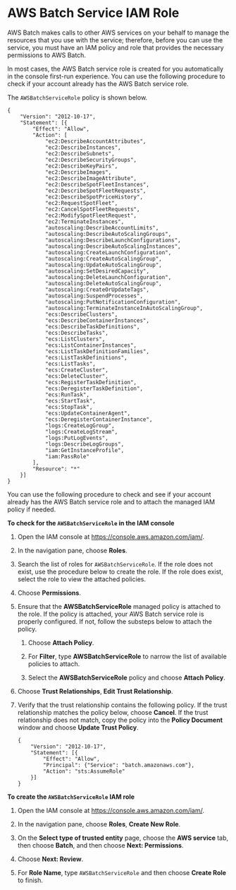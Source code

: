 # AWS Batch Service IAM Role<a name="service_IAM_role"></a>

AWS Batch makes calls to other AWS services on your behalf to manage the resources that you use with the service; therefore, before you can use the service, you must have an IAM policy and role that provides the necessary permissions to AWS Batch\.

In most cases, the AWS Batch service role is created for you automatically in the console first\-run experience\. You can use the following procedure to check if your account already has the AWS Batch service role\.

The `AWSBatchServiceRole` policy is shown below\.

```
{
    "Version": "2012-10-17",
    "Statement": [{
        "Effect": "Allow",
        "Action": [
            "ec2:DescribeAccountAttributes",
            "ec2:DescribeInstances",
            "ec2:DescribeSubnets",
            "ec2:DescribeSecurityGroups",
            "ec2:DescribeKeyPairs",
            "ec2:DescribeImages",
            "ec2:DescribeImageAttribute",
            "ec2:DescribeSpotFleetInstances",
            "ec2:DescribeSpotFleetRequests",
            "ec2:DescribeSpotPriceHistory",
            "ec2:RequestSpotFleet",
            "ec2:CancelSpotFleetRequests",
            "ec2:ModifySpotFleetRequest",
            "ec2:TerminateInstances",
            "autoscaling:DescribeAccountLimits",
            "autoscaling:DescribeAutoScalingGroups",
            "autoscaling:DescribeLaunchConfigurations",
            "autoscaling:DescribeAutoScalingInstances",
            "autoscaling:CreateLaunchConfiguration",
            "autoscaling:CreateAutoScalingGroup",
            "autoscaling:UpdateAutoScalingGroup",
            "autoscaling:SetDesiredCapacity",
            "autoscaling:DeleteLaunchConfiguration",
            "autoscaling:DeleteAutoScalingGroup",
            "autoscaling:CreateOrUpdateTags",
            "autoscaling:SuspendProcesses",
            "autoscaling:PutNotificationConfiguration",
            "autoscaling:TerminateInstanceInAutoScalingGroup",
            "ecs:DescribeClusters",
            "ecs:DescribeContainerInstances",
            "ecs:DescribeTaskDefinitions",
            "ecs:DescribeTasks",
            "ecs:ListClusters",
            "ecs:ListContainerInstances",
            "ecs:ListTaskDefinitionFamilies",
            "ecs:ListTaskDefinitions",
            "ecs:ListTasks",
            "ecs:CreateCluster",
            "ecs:DeleteCluster",
            "ecs:RegisterTaskDefinition",
            "ecs:DeregisterTaskDefinition",
            "ecs:RunTask",
            "ecs:StartTask",
            "ecs:StopTask",
            "ecs:UpdateContainerAgent",
            "ecs:DeregisterContainerInstance",
            "logs:CreateLogGroup",
            "logs:CreateLogStream",
            "logs:PutLogEvents",
            "logs:DescribeLogGroups",
            "iam:GetInstanceProfile",
            "iam:PassRole"
        ],
        "Resource": "*"
    }]
}
```

You can use the following procedure to check and see if your account already has the AWS Batch service role and to attach the managed IAM policy if needed\.<a name="procedure_check_service_role"></a>

**To check for the `AWSBatchServiceRole` in the IAM console**

1. Open the IAM console at [https://console\.aws\.amazon\.com/iam/](https://console.aws.amazon.com/iam/)\.

1. In the navigation pane, choose **Roles**\. 

1. Search the list of roles for `AWSBatchServiceRole`\. If the role does not exist, use the procedure below to create the role\. If the role does exist, select the role to view the attached policies\.

1. Choose **Permissions**\.

1. Ensure that the **AWSBatchServiceRole** managed policy is attached to the role\. If the policy is attached, your AWS Batch service role is properly configured\. If not, follow the substeps below to attach the policy\.

   1. Choose **Attach Policy**\.

   1. For **Filter**, type **AWSBatchServiceRole** to narrow the list of available policies to attach\.

   1. Select the **AWSBatchServiceRole** policy and choose **Attach Policy**\.

1. Choose **Trust Relationships**, **Edit Trust Relationship**\.

1. Verify that the trust relationship contains the following policy\. If the trust relationship matches the policy below, choose **Cancel**\. If the trust relationship does not match, copy the policy into the **Policy Document** window and choose **Update Trust Policy**\.

   ```
   {
       "Version": "2012-10-17",
       "Statement": [{
           "Effect": "Allow",
           "Principal": {"Service": "batch.amazonaws.com"},
           "Action": "sts:AssumeRole"
       }]
   }
   ```

**To create the `AWSBatchServiceRole` IAM role**

1. Open the IAM console at [https://console\.aws\.amazon\.com/iam/](https://console.aws.amazon.com/iam/)\.

1. In the navigation pane, choose **Roles**, **Create New Role**\. 

1. On the **Select type of trusted entity** page, choose the **AWS service** tab, then choose **Batch**, and then choose **Next: Permissions**\.

1. Choose **Next: Review**\.

1. For **Role Name**, type `AWSBatchServiceRole` and then choose **Create Role** to finish\. 